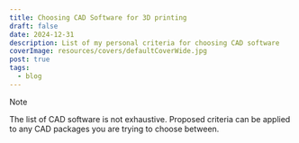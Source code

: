 ```yaml
---
title: Choosing CAD Software for 3D printing
draft: false
date: 2024-12-31
description: List of my personal criteria for choosing CAD software
coverImage: resources/covers/defaultCoverWide.jpg
post: true
tags:
  - blog
---
```

>[!Note] 
>The list of CAD software is not exhaustive. Proposed criteria can be applied to any CAD packages you are trying to choose between.